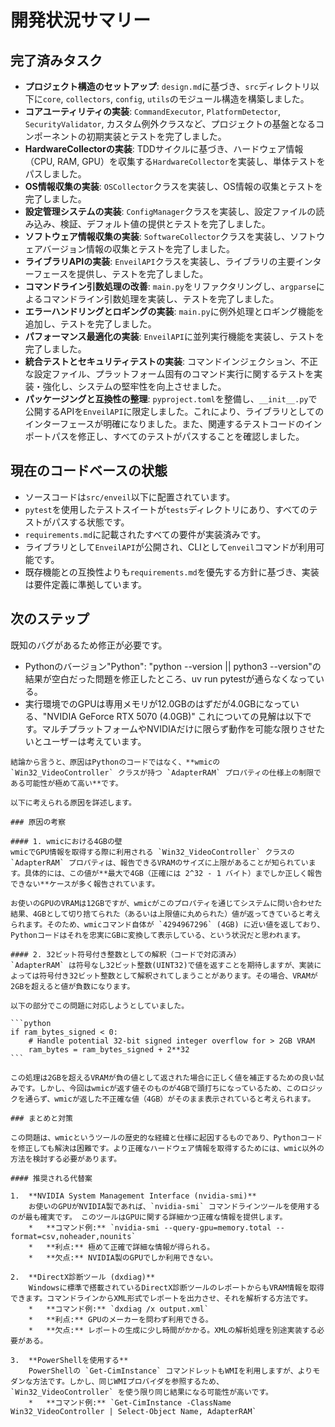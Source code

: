 # 開発状況サマリー

## 完了済みタスク

- **プロジェクト構造のセットアップ**: `design.md`に基づき、`src`ディレクトリ以下に`core`, `collectors`, `config`, `utils`のモジュール構造を構築しました。
- **コアユーティリティの実装**: `CommandExecutor`, `PlatformDetector`, `SecurityValidator`, カスタム例外クラスなど、プロジェクトの基盤となるコンポーネントの初期実装とテストを完了しました。
- **HardwareCollectorの実装**: TDDサイクルに基づき、ハードウェア情報（CPU, RAM, GPU）を収集する`HardwareCollector`を実装し、単体テストをパスしました。
- **OS情報収集の実装**: `OSCollector`クラスを実装し、OS情報の収集とテストを完了しました。
- **設定管理システムの実装**: `ConfigManager`クラスを実装し、設定ファイルの読み込み、検証、デフォルト値の提供とテストを完了しました。
- **ソフトウェア情報収集の実装**: `SoftwareCollector`クラスを実装し、ソフトウェアバージョン情報の収集とテストを完了しました。
- **ライブラリAPIの実装**: `EnveilAPI`クラスを実装し、ライブラリの主要インターフェースを提供し、テストを完了しました。
- **コマンドライン引数処理の改善**: `main.py`をリファクタリングし、`argparse`によるコマンドライン引数処理を実装し、テストを完了しました。
- **エラーハンドリングとロギングの実装**: `main.py`に例外処理とロギング機能を追加し、テストを完了しました。
- **パフォーマンス最適化の実装**: `EnveilAPI`に並列実行機能を実装し、テストを完了しました。
- **統合テストとセキュリティテストの実装**: コマンドインジェクション、不正な設定ファイル、プラットフォーム固有のコマンド実行に関するテストを実装・強化し、システムの堅牢性を向上させました。
- **パッケージングと互換性の整理**: `pyproject.toml`を整備し、`__init__.py`で公開するAPIを`EnveilAPI`に限定しました。これにより、ライブラリとしてのインターフェースが明確になりました。また、関連するテストコードのインポートパスを修正し、すべてのテストがパスすることを確認しました。

## 現在のコードベースの状態

- ソースコードは`src/enveil`以下に配置されています。
- `pytest`を使用したテストスイートが`tests`ディレクトリにあり、すべてのテストがパスする状態です。
- `requirements.md`に記載されたすべての要件が実装済みです。
- ライブラリとして`EnveilAPI`が公開され、CLIとして`enveil`コマンドが利用可能です。
- 既存機能との互換性よりも`requirements.md`を優先する方針に基づき、実装は要件定義に準拠しています。

## 次のステップ

既知のバグがあるため修正が必要です。
- Pythonのバージョン"Python": "python --version || python3 --version"の結果が空白だった問題を修正したところ、uv run pytestが通らなくなっている。
- 実行環境でのGPUは専用メモリが12.0GBのはずだが4.0GBになっている、"NVIDIA GeForce RTX 5070 (4.0GB)"
これについての見解は以下です。マルチプラットフォームやNVIDIAだけに限らず動作を可能な限りさせたいとユーザーは考えています。
~~~
結論から言うと、原因はPythonのコードではなく、**wmicの `Win32_VideoController` クラスが持つ `AdapterRAM` プロパティの仕様上の制限である可能性が極めて高い**です。

以下に考えられる原因を詳述します。

### 原因の考察

#### 1. wmicにおける4GBの壁
wmicでGPU情報を取得する際に利用される `Win32_VideoController` クラスの `AdapterRAM` プロパティは、報告できるVRAMのサイズに上限があることが知られています。具体的には、この値が**最大で4GB（正確には 2^32 - 1 バイト）までしか正しく報告できない**ケースが多く報告されています。

お使いのGPUのVRAMは12GBですが、wmicがこのプロパティを通じてシステムに問い合わせた結果、4GBとして切り捨てられた（あるいは上限値に丸められた）値が返ってきていると考えられます。そのため、wmicコマンド自体が `4294967296` (4GB) に近い値を返しており、Pythonコードはそれを忠実にGBに変換して表示している、という状況だと思われます。

#### 2. 32ビット符号付き整数としての解釈（コードで対応済み）
`AdapterRAM` は符号なし32ビット整数(UINT32)で値を返すことを期待しますが、実装によっては符号付き32ビット整数として解釈されてしまうことがあります。その場合、VRAMが2GBを超えると値が負数になります。

以下の部分でこの問題に対応しようとしていました。

```python
if ram_bytes_signed < 0:
    # Handle potential 32-bit signed integer overflow for > 2GB VRAM
    ram_bytes = ram_bytes_signed + 2**32
```

この処理は2GBを超えるVRAMが負の値として返された場合に正しく値を補正するための良い試みです。しかし、今回はwmicが返す値そのものが4GBで頭打ちになっているため、このロジックを通らず、wmicが返した不正確な値（4GB）がそのまま表示されていると考えられます。

### まとめと対策

この問題は、wmicというツールの歴史的な経緯と仕様に起因するものであり、Pythonコードを修正しても解決は困難です。より正確なハードウェア情報を取得するためには、wmic以外の方法を検討する必要があります。

#### 推奨される代替案

1.  **NVIDIA System Management Interface (nvidia-smi)**
    お使いのGPUがNVIDIA製であれば、`nvidia-smi` コマンドラインツールを使用するのが最も確実です。 このツールはGPUに関する詳細かつ正確な情報を提供します。
    *   **コマンド例:** `nvidia-smi --query-gpu=memory.total --format=csv,noheader,nounits`
    *   **利点:** 極めて正確で詳細な情報が得られる。
    *   **欠点:** NVIDIA製のGPUでしか利用できない。

2.  **DirectX診断ツール (dxdiag)**
    Windowsに標準で搭載されているDirectX診断ツールのレポートからもVRAM情報を取得できます。コマンドラインからXML形式でレポートを出力させ、それを解析する方法です。
    *   **コマンド例:** `dxdiag /x output.xml`
    *   **利点:** GPUのメーカーを問わず利用できる。
    *   **欠点:** レポートの生成に少し時間がかかる。XMLの解析処理を別途実装する必要がある。

3.  **PowerShellを使用する**
    PowerShellの `Get-CimInstance` コマンドレットもWMIを利用しますが、よりモダンな方法です。しかし、同じWMIプロバイダを参照するため、`Win32_VideoController` を使う限り同じ結果になる可能性が高いです。
    *   **コマンド例:** `Get-CimInstance -ClassName Win32_VideoController | Select-Object Name, AdapterRAM`


~~~